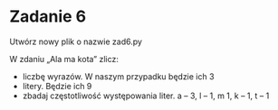 # Zadanie 6
Utwórz nowy plik o nazwie zad6.py

W zdaniu „Ala ma kota” zlicz:
- liczbę wyrazów. W naszym przypadku będzie ich 3
- litery. Będzie ich 9
- zbadaj częstotliwość występowania liter. a – 3, l – 1, m 1, k – 1, t – 1